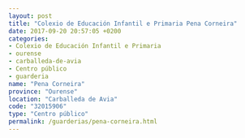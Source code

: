```yaml
---
layout: post
title: "Colexio de Educación Infantil e Primaria Pena Corneira"
date: 2017-09-20 20:57:05 +0200
categories:
- Colexio de Educación Infantil e Primaria
- ourense
- carballeda-de-avia
- Centro público
- guarderia
name: "Pena Corneira"
province: "Ourense"
location: "Carballeda de Avia"
code: "32015906"
type: "Centro público"
permalink: /guarderias/pena-corneira.html
---
```

